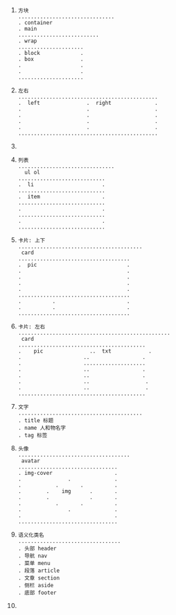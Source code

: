 1. ```
   方块
   ...............................
   . container
   . main
   ..........................
   . wrap
   .....................
   . block             .
   . box               .
   .                   .
   .                   .
   .....................
   ```

2. ```
   左右
   .............................................
   .  left               .  right              .
   .                     .                     .
   .                     .                     .
   .                     .                     .
   .                     .                     .
   .............................................
   ```

3.

4. ```
   列表
   ...............................
     ul ol
   ............................
   .  li                      .
   ............................
   .  item                    .
   ............................
   .                          .
   ............................
   .                          .
   ............................
   ```

5. ```
   卡片: 上下
   ........................................
   	card
   ....................................
   .  pic                             .
   .                                  .
   .                                  .
   .                                  .
   .                                  .
   ....................................
   .          .                       .
   .          .                       .
   ....................................
   ```

6. ```
   卡片: 左右
   .................................................
   	card
   .........................................
   .	pic               ..  txt            .
   .                    ..                 .
   .                    ....................
   .                    ..                 .
   .                    ..                 .
   .                    ..	                .
   .                    ..	                .
   .........................................
   ```

7. ```
   文字
   ........................................
   . title 标题
   . name 人和物名字
   . tag 标签
   ```

8. ```
   头像
   ....................................
   	avatar
   ................................
   . img-cover                    .
   .               .              .
   .           .       .          .
   .        .    img      .       .
   .        .             .       .
   .           .       .          .
   .               .              .
   .                              .
   ................................
   ```

9. ```
   语义化类名
   .................................
   . 头部 header
   . 导航 nav
   . 菜单 menu
   . 段落 article
   . 文章 section
   . 侧栏 aside
   . 底部 footer

   ```

10.
